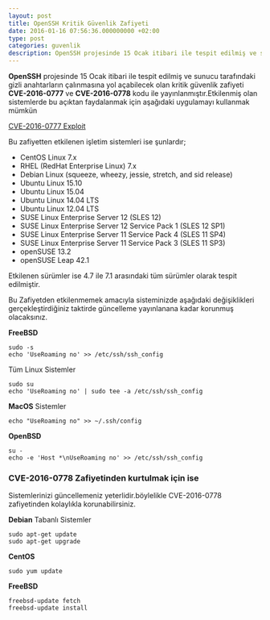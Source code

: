 ```yaml
---
layout: post
title: OpenSSH Kritik Güvenlik Zafiyeti
date: 2016-01-16 07:56:36.000000000 +02:00
type: post
categories: guvenlik
description: OpenSSH projesinde 15 Ocak itibari ile tespit edilmiş ve sunucu tarafındaki gizli anahtarların çalınmasına yol açabilecek olan kritik güvenlik
---
```


**OpenSSH** projesinde 15 Ocak itibari ile tespit edilmiş ve sunucu tarafındaki gizli anahtarların çalınmasına yol açabilecek olan kritik güvenlik zafiyeti **CVE-2016-0777** ve **CVE-2016-0778** kodu ile yayınlanmıştır.Etkilenmiş olan sistemlerde bu açıktan faydalanmak için aşağıdaki uygulamayı kullanmak mümkün

[CVE-2016-0777 Exploit](http://bit.ly/1QcwhPI)

Bu zafiyetten etkilenen işletim sistemleri ise şunlardır;

- CentOS Linux 7.x
- RHEL (RedHat Enterprise Linux) 7.x
- Debian Linux (squeeze, wheezy, jessie, stretch, and sid release)
- Ubuntu Linux 15.10
- Ubuntu Linux 15.04
- Ubuntu Linux 14.04 LTS
- Ubuntu Linux 12.04 LTS
- SUSE Linux Enterprise Server 12 (SLES 12)
- SUSE Linux Enterprise Server 12 Service Pack 1 (SLES 12 SP1)
- SUSE Linux Enterprise Server 11 Service Pack 4 (SLES 11 SP4)
- SUSE Linux Enterprise Server 11 Service Pack 3 (SLES 11 SP3)
- openSUSE 13.2
- openSUSE Leap 42.1

Etkilenen sürümler ise 4.7 ile 7.1 arasındaki tüm sürümler olarak tespit edilmiştir.

Bu Zafiyetden etkilenmemek amacıyla sisteminizde aşağıdaki değişiklikleri gerçekleştirdiğiniz taktirde güncelleme yayınlanana kadar korunmuş olacaksınız.

**FreeBSD**

    sudo -s
    echo 'UseRoaming no' >> /etc/ssh/ssh_config

Tüm Linux Sistemler

    sudo su
    echo 'UseRoaming no' | sudo tee -a /etc/ssh/ssh_config

**MacOS** Sistemler

    echo "UseRoaming no" >> ~/.ssh/config

**OpenBSD**

    su -
    echo -e 'Host *\nUseRoaming no' >> /etc/ssh/ssh_config

### CVE-2016-0778 Zafiyetinden kurtulmak için ise

Sistemlerinizi güncellemeniz yeterlidir.böylelikle CVE-2016-0778 zafiyetinden kolaylıkla korunabilirsiniz.

**Debian** Tabanlı Sistemler

    sudo apt-get update
    sudo apt-get upgrade

**CentOS**

    sudo yum update

**FreeBSD**

    freebsd-update fetch
    freebsd-update install
